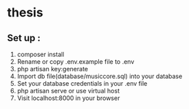 # thesis
## Set up :

1. composer install
2. Rename or copy .env.example file to .env
3. php artisan key:generate
4. Import db file(database/musiccore.sql) into your database
5. Set your database credentials in your .env file
6. php artisan serve or use virtual host
7. Visit localhost:8000 in your browser
